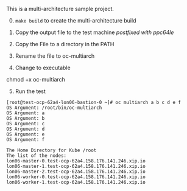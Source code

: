 This is a multi-architecture sample project. 

0. `make build` to create the multi-architecture build

1. Copy the output file to the test machine *postfixed with ppc64le*

2. Copy the File to a directory in the PATH

3. Rename the file to oc-multiarch

4. Change to executable 

chmod +x oc-multiarch

5. Run the test

```
[root@test-ocp-62a4-lon06-bastion-0 ~]# oc multiarch a b c d e f
OS Argument: /root/bin/oc-multiarch
OS Argument: a
OS Argument: b
OS Argument: c
OS Argument: d
OS Argument: e
OS Argument: f

The Home Directory for Kube /root
The list of the nodes:
lon06-master-0.test-ocp-62a4.158.176.141.246.xip.io
lon06-master-1.test-ocp-62a4.158.176.141.246.xip.io
lon06-master-2.test-ocp-62a4.158.176.141.246.xip.io
lon06-worker-0.test-ocp-62a4.158.176.141.246.xip.io
lon06-worker-1.test-ocp-62a4.158.176.141.246.xip.io
```
